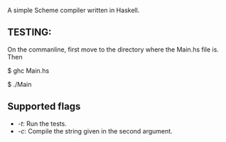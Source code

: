 A simple Scheme compiler written in Haskell.

## TESTING:
On the commanline, first move to the directory where the Main.hs file is. Then

$ ghc Main.hs

$ ./Main <flags>

## Supported flags
* _-t_: Run the tests.
* _-c_: Compile the string given in the second argument.
